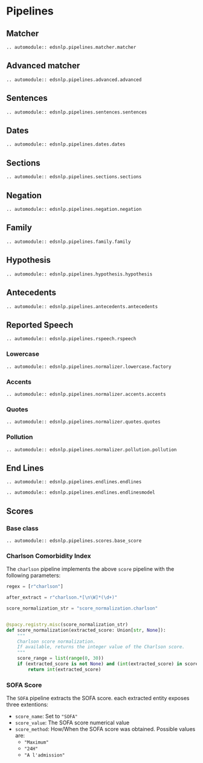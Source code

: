 # Pipelines

## Matcher

```{eval-rst}
.. automodule:: edsnlp.pipelines.matcher.matcher
```

## Advanced matcher

```{eval-rst}
.. automodule:: edsnlp.pipelines.advanced.advanced
```

## Sentences

```{eval-rst}
.. automodule:: edsnlp.pipelines.sentences.sentences
```

## Dates

```{eval-rst}
.. automodule:: edsnlp.pipelines.dates.dates
```

## Sections

```{eval-rst}
.. automodule:: edsnlp.pipelines.sections.sections
```

## Negation

```{eval-rst}
.. automodule:: edsnlp.pipelines.negation.negation
```

## Family

```{eval-rst}
.. automodule:: edsnlp.pipelines.family.family
```

## Hypothesis

```{eval-rst}
.. automodule:: edsnlp.pipelines.hypothesis.hypothesis
```

## Antecedents

```{eval-rst}
.. automodule:: edsnlp.pipelines.antecedents.antecedents
```

## Reported Speech

```{eval-rst}
.. automodule:: edsnlp.pipelines.rspeech.rspeech
```

### Lowercase

```{eval-rst}
.. automodule:: edsnlp.pipelines.normalizer.lowercase.factory
```

### Accents

```{eval-rst}
.. automodule:: edsnlp.pipelines.normalizer.accents.accents
```

### Quotes

```{eval-rst}
.. automodule:: edsnlp.pipelines.normalizer.quotes.quotes
```

### Pollution

```{eval-rst}
.. automodule:: edsnlp.pipelines.normalizer.pollution.pollution
```

## End Lines

```{eval-rst}
.. automodule:: edsnlp.pipelines.endlines.endlines
```

```{eval-rst}
.. automodule:: edsnlp.pipelines.endlines.endlinesmodel
```

## Scores

### Base class

```{eval-rst}
.. automodule:: edsnlp.pipelines.scores.base_score
```

### Charlson Comorbidity Index

The `charlson` pipeline implements the above `score` pipeline with the following parameters:

```python
regex = [r"charlson"]

after_extract = r"charlson.*[\n\W]*(\d+)"

score_normalization_str = "score_normalization.charlson"


@spacy.registry.misc(score_normalization_str)
def score_normalization(extracted_score: Union[str, None]):
    """
    Charlson score normalization.
    If available, returns the integer value of the Charlson score.
    """
    score_range = list(range(0, 30))
    if (extracted_score is not None) and (int(extracted_score) in score_range):
        return int(extracted_score)
```

### SOFA Score

The `SOFA` pipeline extracts the SOFA score. each extracted entity exposes three extentions:

- `score_name`: Set to `"SOFA"`
- `score_value`: The SOFA score numerical value
- `score_method`: How/When the SOFA score was obtained. Possible values are:
  - `"Maximum"`
  - `"24H"`
  - `"A l'admission"`

```

```
